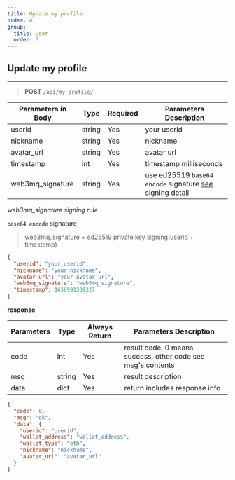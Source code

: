 ```yaml
---
title: Update my profile
order: 4
group:
  title: User
  order: 5
---
```


## Update my profile

---

> **POST** `/api/my_profile/`

| Parameters in Body | Type   | Required | Parameters Description                               |
| ------------------ | ------ | -------- | ---------------------------------------------------- |
| userid             | string | Yes      | your userid                                          |
| nickname           | string | Yes      | nickname                                             |
| avatar_url         | string | Yes      | avatar url                                           |
| timestamp          | int    | Yes      | timestamp milliseconds                               |
| web3mq_signature   | string | Yes      | use ed25519 `base64 encode` signature [see signing detail](/docs/Web3MQ-API/signature) |

_web3mq_signature signing rule_

`base64 encode` signature

> web3mq_signature = ed25519 private key signing(userid + timestamp)

```json
{
  "userid": "your userid",
  "nickname": "your nickname",
  "avatar_url": "your avatar url",
  "web3mq_signature": "web3mq_signature",
  "timestamp": 1656991509327
}
```

**response**

| Parameters | Type   | Always Return | Parameters Description                                      |
| ---------- | ------ | ------------- | ----------------------------------------------------------- |
| code       | int    | Yes           | result code, 0 means success, other code see msg's contents |
| msg        | string | Yes           | result description                                          |
| data       | dict   | Yes           | return includes response info                               |

```json
{
  "code": 0,
  "msg": "ok",
  "data": {
    "userid": "userid",
    "wallet_address": "wallet_address",
    "wallet_type": "eth",
    "nickname": "nickname",
    "avatar_url": "avatar_url"
  }
}
```
